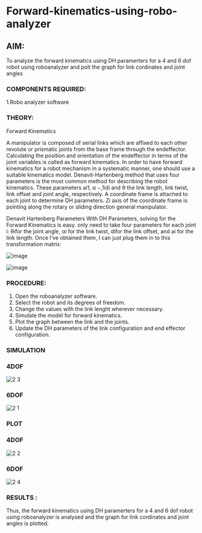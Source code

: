 # Forward-kinematics-using-robo-analyzer

## AIM: 
To analyze the forward kinematics using DH paramerters for a 4 and 6 dof robot using roboanalyzer and polt the graph for link cordinates and joint angles
### COMPONENTS REQUIRED:
1.Robo analyzer software  


### THEORY: 
  
Forward Kinematics

A manipulator is composed of serial links which are affixed to each other revolute or prismatic joints from the base frame through the endeffector. 
Calculating the position and orientation of the endeffector in terms of the joint variables is called as forward kinematics. 
In order to have forward kinematics for a robot mechanism in a systematic manner, one should use a suitable kinematics model. 
Denavit-Hartenberg method that uses four parameters is the most common method for describing the robot kinematics. 
These parameters ai1, α −,1idi and θ the link length, link twist, link offset and joint angle, respectively. 
A coordinate frame is attached to each joint to determine DH parameters. Zi axis of the coordinate frame is pointing along the rotary or sliding direction general manipulator.

Denavit Hartenberg Parameters
With DH Parameters, solving for the Forward Kinematics is easy.  only need to take four parameters for each joint 
i: θifor the joint angle, 
αi for the link twist, 
difor the link offset, and 
ai for the link length. Once I’ve obtained them, I can just plug them in to this transformation matrix:


![image](https://user-images.githubusercontent.com/36288975/170172719-ed7befc9-2894-4344-bfd5-be831bb05308.png)

![image](https://user-images.githubusercontent.com/36288975/170172766-b8aeb788-7fd7-4de7-b340-f04656707ebd.png)

 

### PROCEDURE:

1. Open the roboanalyzer software.<br>
2. Select the robot and its degrees of freedom.<br>
3. Change the values with the link lenght wherever necessary.<br>
4. Simulate the model for forward kinematics.<br>
5. Plot the graph between the link and the joints.<br>
6. Update the DH parameters of the link configuration and end effector configuration.<br>

### SIMULATION 
### 4DOF

![2 3](https://user-images.githubusercontent.com/75234965/199652985-4a00c056-c916-4565-947a-bf89571354ac.png)

### 6DOF

![2 1](https://user-images.githubusercontent.com/75234965/199652967-670eb2a9-ddda-4c9f-ba35-53bdc98dd0dd.png)
 
### PLOT 
 ### 4DOF
 
![2 2](https://user-images.githubusercontent.com/75234965/199652405-8273d7cd-499f-41b4-bad4-bd4898c19dc1.PNG)

### 6DOF

![2 4](https://user-images.githubusercontent.com/75234965/199653003-48ba64e4-317b-448b-acda-b6ba1ce198a2.PNG)

### RESULTS :  
Thus, the forward kinematics using DH paramerters for a 4 and 6 dof robot using roboanalyzer is analysed and the graph for link cordinates and joint angles is plotted.
